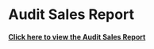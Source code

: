 # Audit Sales Report

#### [Click here to view the Audit Sales Report](https://docs.google.com/spreadsheets/d/14QY0nbWW_KTOmlUDtZx-2vc_zwzteFgZ/edit?usp=sharing&ouid=111107163428069803285&rtpof=true&sd=true)

